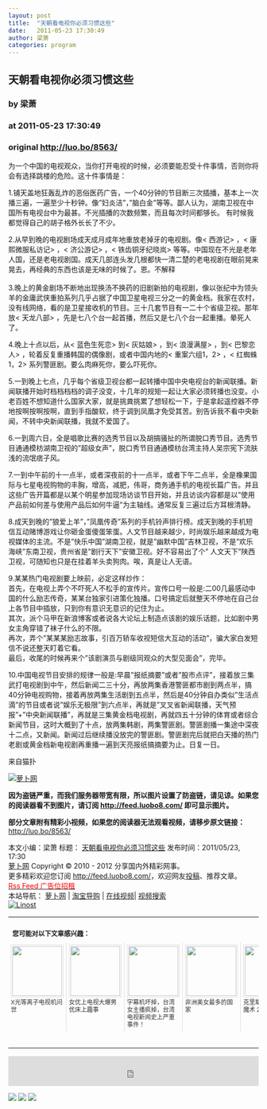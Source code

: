```yaml
---
layout: post
title:  "天朝看电视你必须习惯这些"
date:   2011-05-23 17:30:49
author: 梁萧
categories: program
---
```


## 天朝看电视你必须习惯这些
### by 梁萧
### at 2011-05-23 17:30:49
### original <http://luo.bo/8563/>

<p>为一个中国的电视观众，当你打开电视的时候，必须要能忍受十件事情，否则你将会有选择跳楼的危险。这十件事情是：</p><p>1.铺天盖地狂轰乱炸的恶俗医药广告，一个40分钟的节目断三次插播，基本上一次播三遍，一遍至少十秒钟。像”妇炎洁”，”脑白金”等等。鄙人认为，湖南卫视在中国所有电视台中为最甚。不光插播的次数频繁，而且每次时间都够长。 有时候我都觉得自己的胡子格外长长了不少。</p><p>2.从早到晚的电视剧场成天成月成年地重放老掉牙的电视剧。像&lt; 西游记&gt; ，&lt; 康熙微服私访记&gt; ，&lt; 济公游记&gt; ，&lt; 铁齿铜牙纪晓岚&gt; 等等。中国现在不光是老年人国，还是老电视剧国。成天几部连头发几根都快一清二楚的老电视剧在眼前晃来晃去，再经典的东西也该是无味的时候了。恩。不解释<br> <span></span><br> 3.晚上的黄金剧场不断地出现换汤不换药的旧剧新拍的电视剧，像以张纪中为领头羊的金庸武侠重拍系列几乎占据了中国卫星电视三分之一的黄金档。我家在农村，没有线网络，看的是卫星接收机的节目。三十几套节目有一二十个省级卫视。那年放&lt; 天龙八部&gt; ，先是七八个台一起首播，然后又是七八个台一起重播。晕死人了。</p><p>4.晚上十点以后，从&lt; 蓝色生死恋&gt; 到&lt; 灰姑娘&gt; ，到&lt; 浪漫满屋&gt; ，到&lt; 巴黎恋人&gt; ，轮着反复重播韩国的偶像剧，或者中国内地的&lt; 重案六组1，2&gt; ，&lt; 红蜘蛛1，2&gt; 系列警匪剧。要么肉麻死你，要么吓死你。</p><p>5.一到晚上七点，几乎每个省级卫视台都一起转播中国中央电视台的新闻联播。新闻联播开始时档档档档的调子没变，十几年的规矩一起让大家必须转播也没变。小老百姓不想知道什么国家大家，就是挑粪挑累了想轻松一下，于是拿起遥控器不停地按啊按啊按啊，直到手指酸软，终于调到凤凰才免受其苦。别告诉我不看中央新闻，不转中央新闻联播，我就不爱国了。</p><p>6.一到周六日，全是唱歌比赛的选秀节目以及胡搞骚扯的所谓脱口秀节目。选秀节目通通模枋湖南卫视的”超级女声”，脱口秀节目通通模枋台湾主持人吴宗宪下流肤浅的流氓痞子风。</p><p>7.一到中午前的十一点半，或者深夜前的十一点半，或者下午二点半，全是橡果国际与七星电视购物的丰胸，增高，减肥，伟哥，商务通手机的电视长篇广告。并且这些广告开篇都是以某个明星参加现场访谈节目开始，并且访谈内容都是以”使用产品前如何差与使用产品后如何牛逼”为主轴线。通常反复三遍过后方耳根清静。</p><p>8.成天到晚的”狼爱上羊”，”凤凰传奇”系列的手机铃声排行榜。成天到晚的手机短信互动赌博游戏让你砸金蛋傻蛋笨蛋。人文节目越来越少，时尚娱乐越来越成为电视媒体的主流。不是”快乐中国”湖南卫视，就是”幽默中国”吉林卫视，不是”欢乐海峡”东南卫视，贵州省是”剧行天下”安徽卫视。好不容易出了个” 人文天下”陕西卫视，可随知也只是在挂着羊头卖狗肉。唉，真是让人无语。</p><p>9.某某热门电视剧要上映前，必定这样炒作：<br> 首先，在电视上弄个不吓死人不松手的宣传片。宣传口号一般是:二00几最感动中国的什么励志传奇，某某台独家引进策化独播。口号搞定后就整天不停地在自己台上各节目中插放，只到你有意识无意识的记住为止。<br> 其次，派个马甲在新浪博客或者说各大论坛上制造点该剧的娱乐话题，比如剧中男女主角穿错了袜子什么的不限。<br> 再次，弄个”某某某励志故事，引百万轿车收视短信大互动的活动”，骗大家白发短信不说还整天盯着它看。<br> 最后，收尾的时候再来个”该剧演员与剧级同观众的大型见面会”，完毕。</p><p>10.中国电视节目安排的规律一般是:早晨”报纸摘要”或者”股市点评”，接着放三集武打电视剧到中午，然后新闻二三十分，再放两集香港警匪都市剧到两点半，搞40分钟电视购物，接着再放两集生活剧到五点半，然后是40分钟自办类似”生活点滴”的节目或者说”娱乐无极限”到六点半，再就是”叉叉省新闻联播，天气预报”+”中央新闻联播”，再就是三集黄金档电视剧，再就四五十分钟的体育或者综合新闻节目，这时大概到了十点，放两集韩剧，两集警匪剧。警匪剧播一集途中深夜十二点，又新闻。新闻过后继续播没放完的警匪剧。警匪剧完后就把白天播的热门老剧或黄金档新电视剧再重播一遍到天亮报纸搞摘要为止。日复一日。</p><p>来自猫扑</p><p><a title="萝卜网" href="http://dulei.si/files/2011/05/23/61b176f23dd510200dcf0d6cde05a6ab.jpg"><img src="http://dulei.si/files/2011/05/23/61b176f23dd510200dcf0d6cde05a6ab.jpg" alt="萝卜网" title="萝卜网" border="0"></a></p><p><strong>因为盗链严重，而我们服务器带宽有限，所以图片设置了防盗链，请见谅。如果您的阅读器看不到图片，请订阅 <a href="http://feed.luobo8.com/">http://feed.luobo8.com/</a> 即可显示图片。</strong></p><p><strong>部分文章附有精彩小视频，如果您的阅读器无法观看视频，请移步原文链接：</strong> <a href="http://luo.bo/8563/" title="天朝看电视你必须习惯这些">http://luo.bo/8563/</a></p> 本文小编：梁萧 标题： <a href="http://luo.bo/8563/" title="天朝看电视你必须习惯这些">天朝看电视你必须习惯这些</a> 发布时间：2011/05/23, 17:30 <br> <a href="http://luo.bo/" title="萝卜网 - 人人都是艺术家">萝卜网</a> Copyright ©   2010 - 2012 分享国内外精彩网事。<br> 更多精彩欢迎您订阅 <a href="http://feed.luobo8.com/">http://feed.luobo8.com/</a>，欢迎网友<a href="http://luo.bo/delivery/">投稿</a>、推荐文章。<br> <a href="http://luo.bo/contact/"><font color="red">Rss Feed 广告位招租</font></a><br> 本站导航： <a href="http://luo.bo/">萝卜网</a> | <a href="http://tao.luo.bo/">淘宝导购</a> | <a href="http://v2.luo.bo/">在线视频</a>| <a href="http://v.luo.bo/">视频搜索</a><br> <a href="http://zi.mu/linost" title="Linost"><img src="http://dulei.si/files/85fea6cdf7af3b325f3404657e6fde6e.gif" alt="Linost" border="0"></a><br><table cellspacing="0" cellpadding="3" border="0" style="clear:both"><tr><td colspan="5"><b><font size="-1" style="display:block!important;padding:20px 0 5px!important">您可能对以下文章感兴趣：</font></b></td></tr><tr><td width="106" valign="top" style="padding:5px!important;margin:0!important"> <a title="X光等离子电视机问世" style="text-decoration:none!important" href="http://app.wumii.com/ext/redirect.htm?url=http%3A%2F%2Fluo.bo%2F5987%2F&amp;from=http%3A%2F%2Fluo.bo%2F8563%2F"> <img style="margin:0!important;padding:2px!important;border:1px solid #dddddd!important;width:100px!important;height:100px!important" src="http://static.wumii.com/site_images/2011/03/20/3897353.jpg" width="100px" height="100px"><br> <font size="-1" color="#333333" style="display:block!important;line-height:15px!important;width:106px!important;font:12px/15px arial!important;height:60px!important;margin:3px 0 0 0!important;padding:0!important;overflow:hidden!important">X光等离子电视机问世</font> </a></td><td width="106" valign="top" style="padding:5px!important;margin:0!important;border-left:1px solid #dddddd!important"> <a title="女优上电视大爆男优床上趣事" style="text-decoration:none!important" href="http://app.wumii.com/ext/redirect.htm?url=http%3A%2F%2Fluo.bo%2F7614%2F&amp;from=http%3A%2F%2Fluo.bo%2F8563%2F"> <img style="margin:0!important;padding:2px!important;border:1px solid #dddddd!important;width:100px!important;height:100px!important" src="http://static.wumii.com/site_images/2011/04/30/7159553.png" width="100px" height="100px"><br> <font size="-1" color="#333333" style="display:block!important;line-height:15px!important;width:106px!important;font:12px/15px arial!important;height:60px!important;margin:3px 0 0 0!important;padding:0!important;overflow:hidden!important">女优上电视大爆男优床上趣事</font> </a></td><td width="106" valign="top" style="padding:5px!important;margin:0!important;border-left:1px solid #dddddd!important"> <a title="字幕机坏掉，台湾女主播疯掉，台湾电视新闻史上严重事件！" style="text-decoration:none!important" href="http://app.wumii.com/ext/redirect.htm?url=http%3A%2F%2Fluo.bo%2F2644%2F&amp;from=http%3A%2F%2Fluo.bo%2F8563%2F"> <img style="margin:0!important;padding:2px!important;border:1px solid #dddddd!important;width:100px!important;height:100px!important" src="http://static.wumii.com/site_images/2010/11/16/986236.jpg" width="100px" height="100px"><br> <font size="-1" color="#333333" style="display:block!important;line-height:15px!important;width:106px!important;font:12px/15px arial!important;height:60px!important;margin:3px 0 0 0!important;padding:0!important;overflow:hidden!important">字幕机坏掉，台湾女主播疯掉，台湾电视新闻史上严重事件！</font> </a></td><td width="106" valign="top" style="padding:5px!important;margin:0!important;border-left:1px solid #dddddd!important"> <a title="非洲美女最多的国家" style="text-decoration:none!important" href="http://app.wumii.com/ext/redirect.htm?url=http%3A%2F%2Fluo.bo%2F5375%2F&amp;from=http%3A%2F%2Fluo.bo%2F8563%2F"> <img style="margin:0!important;padding:2px!important;border:1px solid #dddddd!important;width:100px!important;height:100px!important" src="http://static.wumii.com/site_images/2011/03/04/3074116.jpg" width="100px" height="100px"><br> <font size="-1" color="#333333" style="display:block!important;line-height:15px!important;width:106px!important;font:12px/15px arial!important;height:60px!important;margin:3px 0 0 0!important;padding:0!important;overflow:hidden!important">非洲美女最多的国家</font> </a></td><td width="106" valign="top" style="padding:5px!important;margin:0!important;border-left:1px solid #dddddd!important"> <a title="克里斯.安吉尔街头魔术 2" style="text-decoration:none!important" href="http://app.wumii.com/ext/redirect.htm?url=http%3A%2F%2Fluo.bo%2F2626%2F&amp;from=http%3A%2F%2Fluo.bo%2F8563%2F"> <img style="margin:0!important;padding:2px!important;border:1px solid #dddddd!important;width:100px!important;height:100px!important" src="http://static.wumii.com/site_images/2010/11/17/991475.jpg" width="100px" height="100px"><br> <font size="-1" color="#333333" style="display:block!important;line-height:15px!important;width:106px!important;font:12px/15px arial!important;height:60px!important;margin:3px 0 0 0!important;padding:0!important;overflow:hidden!important">克里斯.安吉尔街头魔术 2</font> </a></td></tr><tr><td colspan="5" align="right"> <a style="text-decoration:none!important" href="http://www.wumii.com/widget/relatedItems.htm" title="无觅相关文章插件"> <font size="-1" color="#bbbbbb" style="display:block!important;font-family:arial!important;padding:5px 0!important;font-size:12px!important;color:#bbb!important">无觅</font> </a></td></tr></table><p><iframe src="http://feedads.g.doubleclick.net/~ah/f/7sv1ooo89v8jfelhdjk8plpa64/468/60#http%3A%2F%2Fluo.bo%2F8563%2F" width="100%" height="60" frameborder="0" scrolling="no" marginwidth="0" marginheight="0"></iframe></p><div>
<a href="http://feeds.feedburner.com/~ff/tamd?a=kMHhsdB5mPw:j3L3vKMZpOE:yIl2AUoC8zA"><img src="http://feeds.feedburner.com/~ff/tamd?d=yIl2AUoC8zA" border="0"></a> <a href="http://feeds.feedburner.com/~ff/tamd?a=kMHhsdB5mPw:j3L3vKMZpOE:qj6IDK7rITs"><img src="http://feeds.feedburner.com/~ff/tamd?d=qj6IDK7rITs" border="0"></a> <a href="http://feeds.feedburner.com/~ff/tamd?a=kMHhsdB5mPw:j3L3vKMZpOE:-BTjWOF_DHI"><img src="http://feeds.feedburner.com/~ff/tamd?i=kMHhsdB5mPw:j3L3vKMZpOE:-BTjWOF_DHI" border="0"></a>
</div>